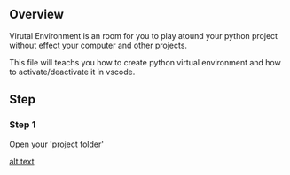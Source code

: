 ## Overview

Virutal Environment is an room for you to play atound your python project without effect your computer and other projects.

This file will teachs you how to create python virtual environment and how to activate/deactivate it in vscode.

## Step

### Step 1 

Open your 'project folder'

[alt text]([http://url/to/img.png](https://github.com/Giraffe1010/TextProcessing/blob/bf6f5ef3ff3ecb43e29780581b1287e0304cd89f/.img/1-new%20project.png))
